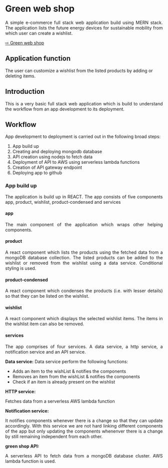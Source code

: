 # Green web shop

<div align="justify">
A simple e-commerce full stack web application build using MERN stack. The application lists the future energy devices for sustainable mobility from which user can create a wishlist.

</div>

[⇨ Green web shop](https://arko92.github.io/green-web-shop/)

## Application function

The user can customize a wishlist from the listed products by adding or deleting items. 

## Introduction

<div align="justify">
This is a very basic full stack web application which is build to understand the workflow from an app development to its deployment.
</div>


## Workflow

App development to deployment is carried out in the following broad steps:

1. App build up
2. Creating and deploying mongodb database
3. API creation using nodejs to fetch data
4. Deployment of API to AWS using serverless lambda functions
5. Creation of API gateway endpoint
6. Deploying app to github



<h3 id="Appbuildup">App build up</h3>

<div align="justify">

The application is build up in REACT. The app consists of five components app, product, wishlist, product-condensed and services

#### app

The main component of the application which wraps other helping components.

#### product

A react component which lists the products using the fetched data from a mongoDB database collection. The listed products can be added to the wishlist or removed from the wishlist using a data service. Conditional styling is used.

#### product-condensed

A react component which condenses the products (i.e. with lesser details) so that they can be listed on the wishlist.

#### wishlist

A react component which displays the selected wishlist items. The items in the wishlist item can also be removed.

#### services

The app comprises of four services. A data service, a http service, a notification service and an API service. 

**Data service:**
Data service perform the following functions:

* Adds an item to the wishList & notifies the components
* Removes an item from the wishList & notifies the components
* Check if an item is already present on the wishlist

**HTTP service:**

Fetches data from a serverless AWS lambda function

**Notification service:**

It notifies components whenever there is a change so that they can update accordingly. With this service we are not hard linking different components of the app but only updating the components whenenver there is a change by still remaining independent from each other. 

**green shop API:**

A serverless API to fetch data from a mongoDB database cluster. AWS lambda function is used.

</div>
